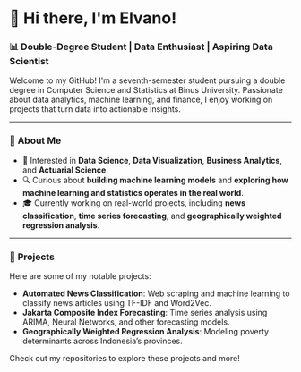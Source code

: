# 👋 Hi there, I'm Elvano!

### 📊 **Double-Degree Student | Data Enthusiast | Aspiring Data Scientist**

Welcome to my GitHub! I'm a seventh-semester student pursuing a double degree in Computer Science and Statistics at Binus University. Passionate about data analytics, machine learning, and finance, I enjoy working on projects that turn data into actionable insights.

---

### 🚀 **About Me**

- 🌟 Interested in **Data Science**, **Data Visualization**, **Business Analytics**, and **Actuarial Science**.
- 🔍 Curious about **building machine learning models** and **exploring how machine learning and statistics operates in the real world**.
- 🎓 Currently working on real-world projects, including **news classification**, **time series forecasting**, and **geographically weighted regression analysis**.

---

### 📂 **Projects**

Here are some of my notable projects:
- **Automated News Classification**: Web scraping and machine learning to classify news articles using TF-IDF and Word2Vec.
- **Jakarta Composite Index Forecasting**: Time series analysis using ARIMA, Neural Networks, and other forecasting models.
- **Geographically Weighted Regression Analysis**: Modeling poverty determinants across Indonesia’s provinces.

Check out my repositories to explore these projects and more!
<!--
**elvano22/elvano22** is a ✨ _special_ ✨ repository because its `README.md` (this file) appears on your GitHub profile.

Here are some ideas to get you started:

- 🔭 I’m currently working on ...
- 🌱 I’m currently learning ...
- 👯 I’m looking to collaborate on ...
- 🤔 I’m looking for help with ...
- 💬 Ask me about ...
- 📫 How to reach me: ...
- 😄 Pronouns: ...
- ⚡ Fun fact: ...
-->
